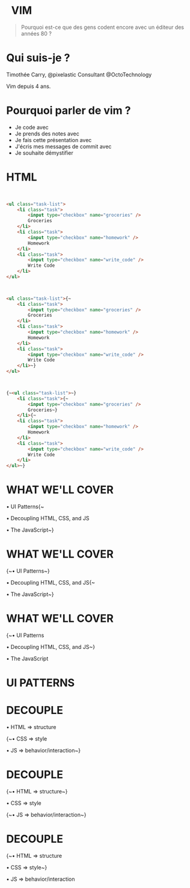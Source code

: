 #           VIM

> Pourquoi est-ce que des gens codent encore avec un éditeur des années 80 ?


# Qui suis-je ?

Timothée Carry, @pixelastic
Consultant @OctoTechnology

Vim depuis 4 ans.


# Pourquoi parler de vim ?

- Je code avec
- Je prends des notes avec
- Je fais cette présentation avec
- J'écris mes messages de commit avec
- Je souhaite démystifier


# HTML

```html

 
<ul class="task-list">
    <li class="task">
        <input type="checkbox" name="groceries" />
        Groceries
    </li>
    <li class="task">
        <input type="checkbox" name="homework" />
        Homework
    </li>
    <li class="task">
        <input type="checkbox" name="write_code" />
        Write Code
    </li>
</ul>
```


```html

 
<ul class="task-list">{~
    <li class="task">
        <input type="checkbox" name="groceries" />
        Groceries
    </li>
    <li class="task">
        <input type="checkbox" name="homework" />
        Homework
    </li>
    <li class="task">
        <input type="checkbox" name="write_code" />
        Write Code
    </li>~}
</ul>
```


```html

 
{~<ul class="task-list">~}
    <li class="task">{~
        <input type="checkbox" name="groceries" />
        Groceries~}
    </li>{~
    <li class="task">
        <input type="checkbox" name="homework" />
        Homework
    </li>
    <li class="task">
        <input type="checkbox" name="write_code" />
        Write Code
    </li>
</ul>~}
```


# WHAT WE'LL COVER

• UI Patterns{~

• Decoupling HTML, CSS, and JS

• The JavaScript~}


# WHAT WE'LL COVER

{~• UI Patterns~}

• Decoupling HTML, CSS, and JS{~

• The JavaScript~}


# WHAT WE'LL COVER

{~• UI Patterns

• Decoupling HTML, CSS, and JS~}

• The JavaScript


# UI PATTERNS


# DECOUPLE

• HTML => structure

{~• CSS => style

• JS => behavior/interaction~}


# DECOUPLE

{~• HTML => structure~}

• CSS => style

{~• JS => behavior/interaction~}


# DECOUPLE

{~• HTML => structure

• CSS => style~}

• JS => behavior/interaction
